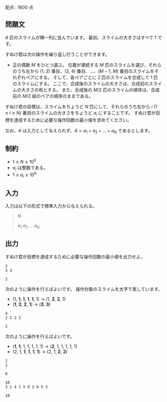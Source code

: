 配点 : $1600$ 点

## 問題文

$A$ 匹のスライムが横一列に並んでいます。
最初、スライムの大きさはすべて $1$ です。

すぬけ君は次の操作を繰り返し行うことができます。

- 正の偶数 $M$ をひとつ選ぶ。 位置が連続する $M$ 匹のスライムを選び、それらのうち左から $(1,\ 2)$ 番目、$(3,\ 4)$ 番目、…、$(M - 1,\ M)$ 番目のスライムをそれぞれペアにする。 そして、各ペアごとに $2$ 匹のスライムを合成して $1$ 匹のスライムにする。 ここで、合成後のスライムの大きさは、合成前のスライムの大きさの和とする。 また、合成後の $M / 2$ 匹のスライムの順序は、合成前の $M / 2$ 組のペアの順序のままである。

すぬけ君の目標は、スライムをちょうど $N$ 匹にして、それらのうち左から $i$ ($1 \leq i \leq N$) 番目のスライムの大きさをちょうど $a_i$ にすることです。
すぬけ君が目標を達成するために必要な操作回数の最小値を求めてください。

なお、$A$ は入力として与えられず、$A = a_1 + a_2 + ... + a_N$ であるとします。

## 制約

- $1 \leq N \leq 10^5$
- $a_i$ は整数である。
- $1 \leq a_i \leq 10^9$

## 入力

入力は以下の形式で標準入力から与えられる。

> $N$
> 
> $a_1$ $a_2$ $...$ $a_N$

## 出力

すぬけ君が目標を達成するために必要な操作回数の最小値を出力せよ。

```input1
2
3 3
```

```output1
2
```

次のように操作を行えばよいです。
操作対象のスライムを太字で表しています。

- (1, **1**, **1**, **1**, **1**, 1) → (1, **2**, **2**, 1)
- (**1**, **2**, **2**, **1**) → (**3**, **3**)

```input2
4
2 1 2 2
```

```output2
2
```

次のように操作を行えばよいです。

- (**1**, **1**, 1, 1, 1, 1, 1) → (**2**, 1, 1, 1, 1, 1)
- (2, 1, **1**, **1**, **1**, **1**) → (2, 1, **2**, **2**)

```input3
1
1
```

```output3
0
```

```input4
10
3 1 4 1 5 9 2 6 5 3
```

```output4
10
```